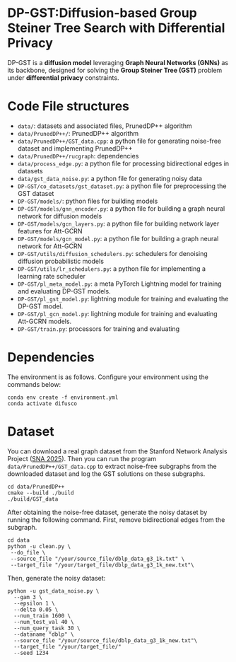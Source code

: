 # DP-GST:Diffusion-based Group Steiner Tree Search with Differential Privacy
DP-GST is a **diffusion model** leveraging **Graph Neural Networks (GNNs)** as its backbone, designed for solving the **Group Steiner Tree (GST)** problem under **differential privacy** constraints.​
#  Code File structures
- `data/`: datasets and associated files, PrunedDP++ algorithm​
- `data/PrunedDP++/`:  PrunedDP++ algorithm​
- `data/PrunedDP++/GST_data.cpp`: a ​python file for generating noise-free dataset and implementing PrunedDP++ 
- `data/PrunedDP++/rucgraph`: dependencies
- `data/process_edge.py`: ​a ​python file for processing bidirectional edges​ in datasets
- `data/gst_data_noise.py`: a ​python file for generating noisy data
- `DP-GST/co_datasets/gst_dataset.py`: a python file for preprocessing the GST dataset
- `DP-GST/models/`: python files for building models
- `DP-GST/models/gnn_encoder.py`:  a python file for building a graph neural network for diffusion models
- `DP-GST/models/gcn_layers.py`: a python file for building network layer features for Att-GCRN
- `DP-GST/models/gcn_model.py`: a python file for building a graph neural network for Att-GCRN
- `DP-GST/utils/diffusion_schedulers.py`: schedulers for denoising diffusion probabilistic models
- `DP-GST/utils/lr_schedulers.py`: a python file for implementing a learning rate scheduler
- `DP-GST/pl_meta_model.py`: a meta PyTorch Lightning model for training and evaluating DP-GST models.
- `DP-GST/pl_gst_model.py`: lightning module for training and evaluating the DP-GST model.
- `DP-GST/pl_gcn_model.py`: lightning module for training and evaluating Att-GCRN models.
- `DP-GST/train.py`: processors for training and evaluating
#  Dependencies
The environment is as follows. Configure your environment using the commands below:
```
conda env create -f environment.yml
conda activate difusco
```
#  Dataset
You can download a real graph dataset from the Stanford Network Analysis Project ([SNA 2025](https://snap.stanford.edu/data/index.html)). Then you can run the program `data/PrunedDP++/GST_data.cpp` to extract noise-free subgraphs from the downloaded dataset and log the GST solutions on these subgraphs.​ 
```
cd data/PrunedDP++
cmake --build ./build
./build/GST_data
```
After obtaining the noise-free dataset, generate the noisy dataset by running the following command. First, remove bidirectional edges from the subgraph.​
```
cd data
python -u clean.py \
 --do_file \
 --source_file "/your/source_file/dblp_data_g3_1k.txt" \
 --target_file "/your/target_file/dblp_data_g3_1k_new.txt"\
```
Then, generate the noisy dataset:
```
python -u gst_data_noise.py \
  --gam 3 \
  --epsilon 1 \
  --delta 0.05 \
  --num_train 1600 \
  --num_test_val 40 \
  --num_query_task 30 \
  --dataname "dblp" \
  --source_file "/your/source_file/dblp_data_g3_1k_new.txt"\
  --target_file "/your/target_file/"
  --seed 1234
  ```
